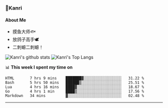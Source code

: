 ### 🌱Kanri
#### About Me
- 摸鱼大师🐟
- 放鸽子高手🕊
- 二刺螈二刺螈！

![Kanri's github stats](https://github-readme-stats.vercel.app/api?username=Yiwen-Chan&show_icons=true&theme=vue&line_height=20)
![Kanri's Top Langs](https://github-readme-stats.vercel.app/api/top-langs/?username=Yiwen-Chan&layout=compact&theme=vue&card_width=270)

📊 **This week I spent my time on**
<!--START_SECTION:waka-->
```text
HTML       7 hrs 9 mins    ███████▓░░░░░░░░░░░░░░░░░   31.22 % 
Bash       5 hrs 50 mins   ██████▒░░░░░░░░░░░░░░░░░░   25.51 % 
Lua        4 hrs 16 mins   ████▓░░░░░░░░░░░░░░░░░░░░   18.67 % 
Go         4 hrs 1 min     ████▒░░░░░░░░░░░░░░░░░░░░   17.56 % 
Markdown   34 mins         ▓░░░░░░░░░░░░░░░░░░░░░░░░   02.48 % 
```
<!--END_SECTION:waka-->

***

